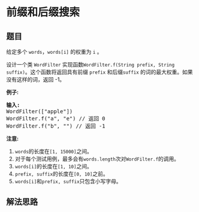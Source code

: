 # 前缀和后缀搜索

## 题目

<HTML><p>给定多个&nbsp;<code>words</code>，<code>words[i]</code>&nbsp;的权重为&nbsp;<code>i</code>&nbsp;。</p>

<p>设计一个类&nbsp;<code>WordFilter</code>&nbsp;实现函数<code>WordFilter.f(String prefix, String suffix)</code>。这个函数将返回具有前缀&nbsp;<code>prefix</code>&nbsp;和后缀<code>suffix</code>&nbsp;的词的最大权重。如果没有这样的词，返回 -1。</p>

<p><strong>例子:</strong></p>

<pre>
<strong>输入:</strong>
WordFilter([&quot;apple&quot;])
WordFilter.f(&quot;a&quot;, &quot;e&quot;) // 返回 0
WordFilter.f(&quot;b&quot;, &quot;&quot;) // 返回 -1
</pre>

<p><strong>注意:</strong></p>

<ol>
	<li><code>words</code>的长度在<code>[1, 15000]</code>之间。</li>
	<li>对于每个测试用例，最多会有<code>words.length</code>次对<code>WordFilter.f</code>的调用。</li>
	<li><code>words[i]</code>的长度在<code>[1, 10]</code>之间。</li>
	<li><code>prefix, suffix</code>的长度在<code>[0, 10]</code>之前。</li>
	<li><code>words[i]</code>和<code>prefix, suffix</code>只包含小写字母。</li>
</ol>
</HTML>

## 解法思路

